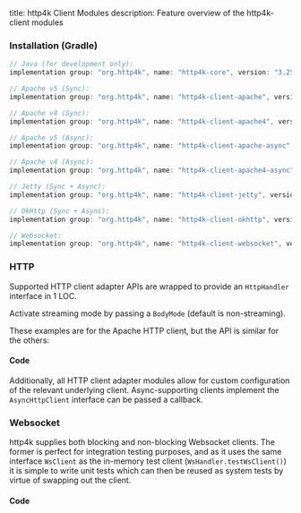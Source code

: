 title: http4k Client Modules
description: Feature overview of the http4k-client modules

### Installation (Gradle)

```groovy
// Java (for development only):
implementation group: "org.http4k", name: "http4k-core", version: "3.257.0"

// Apache v5 (Sync): 
implementation group: "org.http4k", name: "http4k-client-apache", version: "3.257.0"

// Apache v4 (Sync): 
implementation group: "org.http4k", name: "http4k-client-apache4", version: "3.257.0"

// Apache v5 (Async): 
implementation group: "org.http4k", name: "http4k-client-apache-async", version: "3.257.0"

// Apache v4 (Async): 
implementation group: "org.http4k", name: "http4k-client-apache4-async", version: "3.257.0"

// Jetty (Sync + Async): 
implementation group: "org.http4k", name: "http4k-client-jetty", version: "3.257.0"

// OkHttp (Sync + Async): 
implementation group: "org.http4k", name: "http4k-client-okhttp", version: "3.257.0"

// Websocket: 
implementation group: "org.http4k", name: "http4k-client-websocket", version: "3.257.0"
```

### HTTP
Supported HTTP client adapter APIs are wrapped to provide an `HttpHandler` interface in 1 LOC.

Activate streaming mode by passing a `BodyMode` (default is non-streaming).

These examples are for the Apache HTTP client, but the API is similar for the others:

#### Code [<img class="octocat"/>](https://github.com/http4k/http4k/blob/master/src/docs/guide/modules/clients/example_http.kt)

<script src="https://gist-it.appspot.com/https://github.com/http4k/http4k/blob/master/src/docs/guide/modules/clients/example_http.kt"></script>

Additionally, all HTTP client adapter modules allow for custom configuration of the relevant underlying client. Async-supporting clients implement the `AsyncHttpClient` interface can be passed a callback.

### Websocket
http4k supplies both blocking and non-blocking Websocket clients. The former is perfect for integration testing purposes, and as it uses the same interface `WsClient` as the in-memory test client (`WsHandler.testWsClient()`) it is simple to write unit tests which can then be reused as system tests by virtue of swapping out the client.

#### Code [<img class="octocat"/>](https://github.com/http4k/http4k/blob/master/src/docs/guide/modules/clients/example_websocket.kt)

<script src="https://gist-it.appspot.com/https://github.com/http4k/http4k/blob/master/src/docs/guide/modules/clients/example_websocket.kt"></script>
